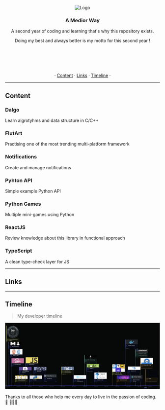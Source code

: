 
<p align="center">
    <img src="https://external-content.duckduckgo.com/iu/?u=https%3A%2F%2Fmiro.medium.com%2Fmax%2F2048%2F1*hl2lEcor8FphsXBHsXwYYA.jpeg&f=1&nofb=1" alt="Logo" width="300" height=150">
</p>

<h3 align="center">A Medior Way</h3>

<p align="center">
A second year of coding and learning that's why this repository exists. 
</p>
<p align="center">Doing my best and always better is my motto for this second year ! 
</p>
               
<br />
<br />

</p>
<p align="center">
    <br />
    <br />
    ·
    <a href="#content">Content</a>    ·    
    <a href="#links">Links</a>
    ·
    <a href="#timeline">Timeline</a>
    ·
</p>

--- 
## Content

### Dalgo
Learn algrotyhms and data structure in C/C++
### FlutArt
Practising one of the most trending multi-platform framework
### Notifications
Create and manage notifications
### Pyhton API
Simple example Python API
### Python Games
Multiple mini-games using Python
### ReactJS
Review knowledge about this library in functional approach
### TypeScript
A clean type-check layer for JS

---
## Links

---

## Timeline

> My developer timeline

![Timeline](https://github.com/nicode-io/nicode-io/blob/master/images/Timeline.png)

Thanks to all those who help me every day to live in the passion of coding. 🚀 🖤💛💖
